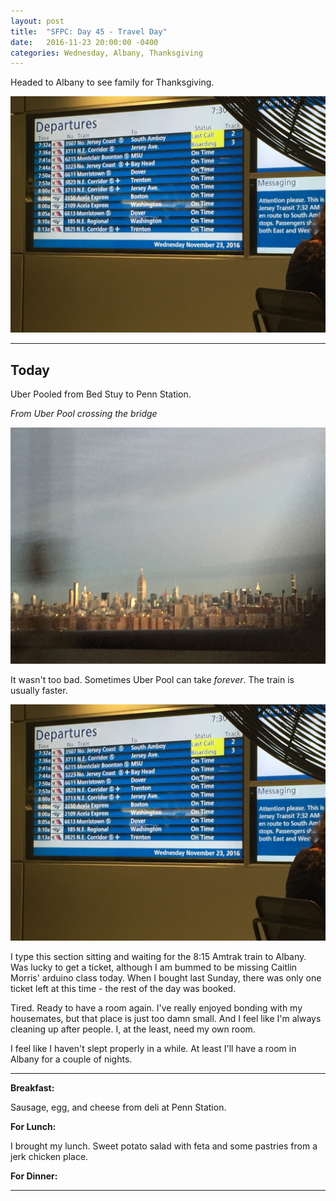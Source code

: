 ```yaml
---
layout: post
title:  "SFPC: Day 45 - Travel Day"
date:   2016-11-23 20:00:00 -0400
categories: Wednesday, Albany, Thanksgiving
---
```


Headed to Albany to see family for Thanksgiving.

![iphones](/images/IMG_6092.jpg)

-----

<h2>Today</h2>

Uber Pooled from Bed Stuy to Penn Station.

*From Uber Pool crossing the bridge*

![iphones](/images/IMG_6090.jpg)

It wasn't too bad. Sometimes Uber Pool can take *forever*. The train is usually faster.

![iphones](/images/IMG_6092.jpg)

I type this section sitting and waiting for the 8:15 Amtrak train to Albany. Was lucky to get a ticket, although I am bummed to be missing Caitlin Morris' arduino class today. When I bought last Sunday, there was only one ticket left at this time - the rest of the day was booked.

Tired. Ready to have a room again. I've really enjoyed bonding with my housemates, but that place is just too damn small. And I feel like I'm always cleaning up after people. I, at the least, need my own room.

I feel like I haven't slept properly in a while. At least I'll have a room in Albany for a couple of nights.

-----

**Breakfast:**

Sausage, egg, and cheese from deli at Penn Station.

**For Lunch:**

I brought my lunch. Sweet potato salad with feta and some pastries from a jerk chicken place.

**For Dinner:**

-----
